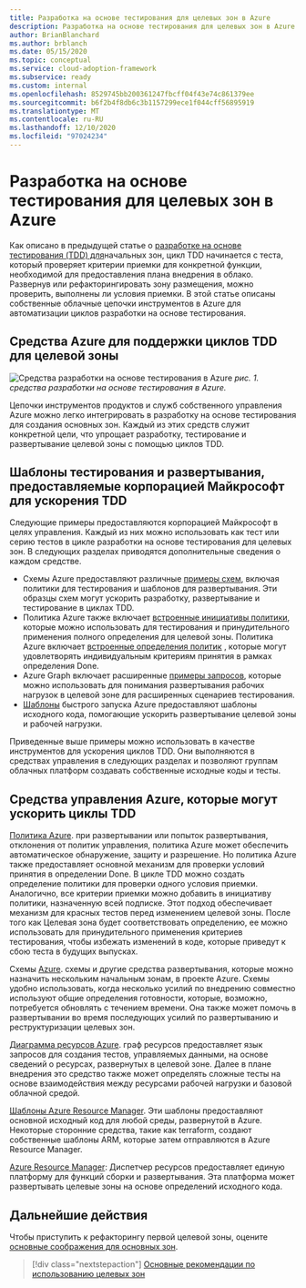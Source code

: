 ```yaml
---
title: Разработка на основе тестирования для целевых зон в Azure
description: Разработка на основе тестирования для целевых зон в Azure.
author: BrianBlanchard
ms.author: brblanch
ms.date: 05/15/2020
ms.topic: conceptual
ms.service: cloud-adoption-framework
ms.subservice: ready
ms.custom: internal
ms.openlocfilehash: 8529745bb200361247fbcff04f43e74c861379ee
ms.sourcegitcommit: b6f2b4f8db6c3b1157299ece1f044cff56895919
ms.translationtype: MT
ms.contentlocale: ru-RU
ms.lasthandoff: 12/10/2020
ms.locfileid: "97024234"
---
```

# <a name="test-driven-development-for-landing-zones-in-azure"></a>Разработка на основе тестирования для целевых зон в Azure

Как описано в предыдущей статье о [разработке на основе тестирования (TDD) для](./test-driven-development.md)начальных зон, цикл TDD начинается с теста, который проверяет критерии приемки для конкретной функции, необходимой для предоставления плана внедрения в облако. Развернув или рефакторингировать зону размещения, можно проверить, выполнены ли условия приемки. В этой статье описаны собственные облачные цепочки инструментов в Azure для автоматизации циклов разработки на основе тестирования.

## <a name="azure-tools-to-support-landing-zone-tdd-cycles"></a>Средства Azure для поддержки циклов TDD для целевой зоны

![Средства разработки на основе тестирования в Azure ](../../_images/ready/azure-tdd-tools.png)
 _рис. 1. средства разработки на основе тестирования в Azure._

Цепочки инструментов продуктов и служб собственного управления Azure можно легко интегрировать в разработку на основе тестирования для создания основных зон. Каждый из этих средств служит конкретной цели, что упрощает разработку, тестирование и развертывание целевой зоны с помощью циклов TDD.

## <a name="microsoft-provided-test-and-deployment-templates-to-accelerate-tdd"></a>Шаблоны тестирования и развертывания, предоставляемые корпорацией Майкрософт для ускорения TDD

Следующие примеры предоставляются корпорацией Майкрософт в целях управления. Каждый из них можно использовать как тест или серию тестов в цикле разработки на основе тестирования для целевых зон. В следующих разделах приводятся дополнительные сведения о каждом средстве.

- Схемы Azure предоставляют различные [примеры схем](/azure/governance/blueprints/samples), включая политики для тестирования и шаблонов для развертывания. Эти образцы схем могут ускорить разработку, развертывание и тестирование в циклах TDD.
- Политика Azure также включает [встроенные инициативы политики](/azure/governance/policy/samples/built-in-initiatives), которые можно использовать для тестирования и принудительного применения полного определения для целевой зоны. Политика Azure включает [встроенные определения политик](/azure/governance/policy/samples/built-in-policies) , которые могут удовлетворять индивидуальным критериям принятия в рамках определения Done.
- Azure Graph включает расширенные [примеры запросов](/azure/governance/resource-graph/samples/advanced), которые можно использовать для понимания развертывания рабочих нагрузок в целевой зоне для расширенных сценариев тестирования.
- [Шаблоны](https://azure.microsoft.com/resources/templates) быстрого запуска Azure предоставляют шаблоны исходного кода, помогающие ускорить развертывание целевой зоны и рабочей нагрузки.

Приведенные выше примеры можно использовать в качестве инструментов для ускорения циклов TDD. Они выполняются в средствах управления в следующих разделах и позволяют группам облачных платформ создавать собственные исходные коды и тесты.

## <a name="azure-governance-tools-that-can-accelerate-tdd-cycles"></a>Средства управления Azure, которые могут ускорить циклы TDD

[Политика Azure](/azure/governance/policy). при развертывании или попыток развертывания, отклонения от политик управления, политика Azure может обеспечить автоматическое обнаружение, защиту и разрешение. Но политика Azure также предоставляет основной механизм для проверки условий принятия в определении Done. В цикле TDD можно создать определение политики для проверки одного условия приемки. Аналогично, все критерии приемки можно добавить в инициативу политики, назначенную всей подписке. Этот подход обеспечивает механизм для красных тестов перед изменением целевой зоны. После того как Целевая зона будет соответствовать определению, ее можно использовать для принудительного применения критериев тестирования, чтобы избежать изменений в коде, которые приведут к сбою теста в будущих выпусках.

Схемы [Azure](/azure/governance/blueprints). схемы и другие средства развертывания, которые можно назначить нескольким начальным зонам, в проекте Azure. Схемы удобно использовать, когда несколько усилий по внедрению совместно используют общие определения готовности, которые, возможно, потребуется обновлять с течением времени. Она также может помочь в развертывании во время последующих усилий по развертыванию и реструктуризации целевых зон.

[Диаграмма ресурсов Azure](/azure/governance/resource-graph/overview). граф ресурсов предоставляет язык запросов для создания тестов, управляемых данными, на основе сведений о ресурсах, развернутых в целевой зоне. Далее в плане внедрения это средство также может определять сложные тесты на основе взаимодействия между ресурсами рабочей нагрузки и базовой облачной средой.

[Шаблоны Azure Resource Manager](/azure/azure-resource-manager/templates/overview). Эти шаблоны предоставляют основной исходный код для любой среды, развернутой в Azure. Некоторые сторонние средства, такие как terraform, создают собственные шаблоны ARM, которые затем отправляются в Azure Resource Manager.

[Azure Resource Manager](/azure/azure-resource-manager/management/overview): Диспетчер ресурсов предоставляет единую платформу для функций сборки и развертывания. Эта платформа может развертывать целевые зоны на основе определений исходного кода.

## <a name="next-steps"></a>Дальнейшие действия

Чтобы приступить к рефакторингу первой целевой зоны, оцените [основные соображения для основных зон](./basic-considerations.md).

> [!div class="nextstepaction"]
> [Основные рекомендации по использованию целевых зон](./basic-considerations.md)
